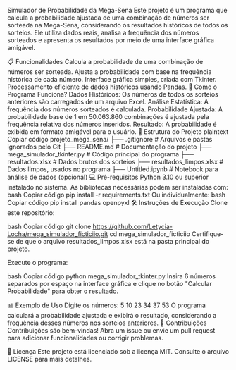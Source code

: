 Simulador de Probabilidade da Mega-Sena
Este projeto é um programa que calcula a probabilidade ajustada de uma combinação de números ser sorteada na Mega-Sena, considerando os resultados históricos de todos os sorteios. Ele utiliza dados reais, analisa a frequência dos números sorteados e apresenta os resultados por meio de uma interface gráfica amigável.

📋 Funcionalidades
Calcula a probabilidade de uma combinação de números ser sorteada.
Ajusta a probabilidade com base na frequência histórica de cada número.
Interface gráfica simples, criada com Tkinter.
Processamento eficiente de dados históricos usando Pandas.
🚀 Como o Programa Funciona?
Dados Históricos: Os números de todos os sorteios anteriores são carregados de um arquivo Excel.
Análise Estatística: A frequência dos números sorteados é calculada.
Probabilidade Ajustada: A probabilidade base de 1 em 50.063.860 combinações é ajustada pela frequência relativa dos números inseridos.
Resultado: A probabilidade é exibida em formato amigável para o usuário.
📂 Estrutura do Projeto
plaintext
Copiar código
projeto_mega_sena/
├── .gitignore                 # Arquivos e pastas ignorados pelo Git
├── README.md                  # Documentação do projeto
├── mega_simulador_tkinter.py  # Código principal do programa
├── resultados.xlsx            # Dados brutos dos sorteios
├── resultados_limpos.xlsx     # Dados limpos, usados no programa
├── Untitled.ipynb             # Notebook para análise de dados (opcional)
💻 Pré-requisitos
Python 3.10 ou superior instalado no sistema.
As bibliotecas necessárias podem ser instaladas com:
bash
Copiar código
pip install -r requirements.txt
Ou individualmente:
bash
Copiar código
pip install pandas openpyxl
🛠️ Instruções de Execução
Clone este repositório:

bash
Copiar código
git clone https://github.com/Letycia-Locha/mega_simulador_ficticiio.git
cd mega_simulador_ficticiio
Certifique-se de que o arquivo resultados_limpos.xlsx está na pasta principal do projeto.

Execute o programa:

bash
Copiar código
python mega_simulador_tkinter.py
Insira 6 números separados por espaço na interface gráfica e clique no botão "Calcular Probabilidade" para obter o resultado.

📊 Exemplo de Uso
Digite os números: 5 10 23 34 37 53
O programa calculará a probabilidade ajustada e exibirá o resultado, considerando a frequência desses números nos sorteios anteriores.
🔗 Contribuições
Contribuições são bem-vindas! Abra um issue ou envie um pull request para adicionar funcionalidades ou corrigir problemas.

📜 Licença
Este projeto está licenciado sob a licença MIT. Consulte o arquivo LICENSE para mais detalhes.

